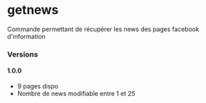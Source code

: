 # getnews
Commande permettant de récupérer les news des pages facebook d'information

### Versions

#### 1.0.0

* 9 pages dispo
* Nombre de news modifiable entre 1 et 25